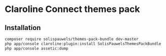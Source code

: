Claroline Connect themes pack
=============================

Installation
------------

```sh
composer require solispauwels/themes-pack-bundle dev-master
php app/console claroline:plugin:install SolisPauwelsThemesPackBundle
php app/console assetic:dump
```

